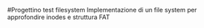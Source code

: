 #Progettino test filesystem
Implementazione di un file system per approfondire inodes e struttura FAT 
